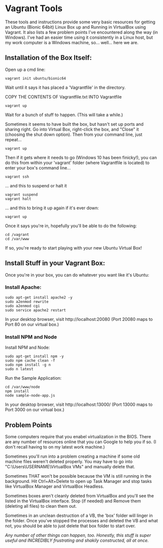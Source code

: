 
# Vagrant Tools

These tools and instructions provide some very basic resources for getting an Ubuntu (Bionic 64bit) Linux Box up and Running in VirtualBox using Vagrant. It also lists a few problem points I've encountered along the way (in Windows). I've had an easier time using it consistently in a Linux host, but my work computer is a Windows machine, so... well... here we are.

## Installation of the Box Itself:

Open up a cmd line:

```
vagrant init ubuntu/bionic64
```

Wait until it says it has placed a 'Vagrantfile' in the directory.

COPY THE CONTENTS OF Vagrantfile.txt INTO Vagrantfile

```
vagrant up
```

Wait for a bunch of stuff to happen. (This will take a while.)

Sometimes it seems to have built the box, but hasn't set up ports and sharing right. Go into Virtual Box, right-click the box, and "Close" it (choosing the shut down option). Then from your command line, just repeat...

```
vagrant up
```

Then if it gets where it needs to go (Windows 10 has been finicky!), you can do this from within your 'vagrant' folder (where Vagrantfile is located) to enter your box's command line...

```
vagrant ssh
```

... and this to suspend or halt it

```
vagrant suspend
vagrant halt
```

... and this to bring it up again if it's ever down:

```
vagrant up
```


Once it says you're in, hopefully you'll be able to do the following:

```
cd /vagrant
cd /var/www
```

If so, you're ready to start playing with your new Ubuntu Virtual Box!


## Install Stuff in your Vagrant Box:

Once you're in your box, you can do whatever you want like it's Ubuntu:

### Install Apache:

```
sudo apt-get install apache2 -y
sudo a2enmod rewrite
sudo a2enmod cgi
sudo service apache2 restart
```
In your desktop browser, visit http://localhost:20080
(Port 20080 maps to Port 80 on our virtual box.)

### Install NPM and Node

Install NPM and Node:

```
sudo apt-get install npm -y
sudo npm cache clean -f
sudo npm install -g n
sudo n latest
```

Run the Sample Application:

```
cd /var/www/node
npm install
node sample-node-app.js
```

In your desktop browser, visit http://localhost:13000/
(Port 13000 maps to Port 3000 on our virtual box.)




## Problem Points

Some computers require that you enabel virtualization in the BIOS. There are any number of resources online that you can Google to help you if so. (I don't recall having to on my latest work machine.)

Sometimes you'll run into a problem creating a machine if some old machine files weren't deleted properly. You may have to go into "C:\Users\USERNAME\VirtualBox VMs" and manually delete that.

Sometimes THAT won't be possible because the VM is still running in the background. Hit Ctrl+Alt+Delete to open up Task Manager and stop tasks like VirtualBox Manager and VirtualBox Headless.

Sometimes boxes aren't cleanly deleted from VirtualBox and you'll see the listed in the VirtualBox interface. Stop (if needed) and Remove them (deleting all files) to clean them out. 

Sometimes in an unclean destruction of a VB, the 'box' folder will linger in the folder. Once you've stopped the processes and deleted the VB and what not, you should be able to just delete that box folder to start over.

*Any number of other things can happen, too. Honestly, this stuff is super useful and INCREDIBLY frustrating and shakily constructed, all at once.*